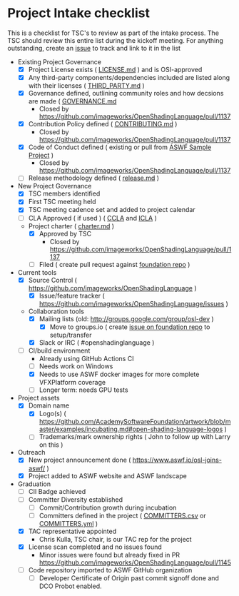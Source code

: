 # Project Intake checklist

This is a checklist for TSC's to review as part of the intake process. The TSC should review this entire list during the kickoff meeting. For anything outstanding, create an [issue](../issues) to track and link to it in the list

- Existing Project Governance
  - [X] Project License exists ( [LICENSE.md](../LICENSE.md) ) and is OSI-approved
  - [X] Any third-party components/dependencies included are listed along with their licenses ( [THIRD_PARTY.md](../THIRD_PARTY.md) )
  - [X] Governance defined, outlining community roles and how decsions are made ( [GOVERNANCE.md](../GOVERNANCE.md] )
    - Closed by https://github.com/imageworks/OpenShadingLanguage/pull/1137
  - [X] Contribution Policy defined ( [CONTRIBUTING.md](../CONTRIBUTING.md) )
    - Closed by https://github.com/imageworks/OpenShadingLanguage/pull/1137
  - [X] Code of Conduct defined ( existing or pull from [ASWF Sample Project](https://github.com/AcademySoftwareFoundation/aswf-sample-project/blob/master/CODE_OF_CONDUCT.md) )
    - Closed by https://github.com/imageworks/OpenShadingLanguage/pull/1137
  - [ ] Release methodology defined	( [release.md](process/release.md) )
- New Project Governance
  - [X] TSC members identified
  - [X] First TSC meeting held
  - [X] TSC meeting cadence set and added to project calendar
  - [ ] CLA Approved ( if used ) ( [CCLA](ccla.md) and [ICLA](icla.md) )
  - Project charter	( [charter.md](charter.md) )
    - [X] Approved by TSC
      - Closed by https://github.com/imageworks/OpenShadingLanguage/pull/1137
    - [ ] Filed ( create pull request against [foundation repo](https://github.com/AcademySoftwareFoundation/foundation) )
- Current tools
  - [X] Source Control ( https://github.com/imageworks/OpenShadingLanguage )	
	- [X] Issue/feature tracker ( https://github.com/imageworks/OpenShadingLanguage/issues )
  - Collaboration tools 
    - [X] Mailing lists (old: http://groups.google.com/group/osl-dev )
      - [X] Move to groups.io ( create [issue on foundation repo](https://github.com/AcademySoftwareFoundation/foundation/issues/new ) to setup/transfer
    - [X] Slack or IRC ( #openshadinglanguage )
  - [ ] CI/build environment
    - Already using GitHub Actions CI
    - [ ] Needs work on Windows
    - [X] Needs to use ASWF docker images for more complete VFXPlatform coverage
    - [ ] Longer term: needs GPU tests
- Project assets
  - [X] Domain name
	- [X] Logo(s)	( https://github.com/AcademySoftwareFoundation/artwork/blob/master/examples/incubating.md#open-shading-language-logos )
	- [ ] Trademarks/mark ownership rights ( John to follow up with Larry on this )
- Outreach
  - [X] New project announcement done ( https://www.aswf.io/osl-joins-aswf/ )
  - [X] Project added to ASWF website and ASWF landscape
- Graduation
  - [ ] CII Badge	achieved
  - [ ] Committer Diversity	established
	- [ ] Commit/Contribution growth during incubation
	- [ ] Committers defined in the project	( [COMMITTERS.csv](COMMITTERS.csv) or [COMMITTERS.yml](COMMITTERS.yml) )
  - [X] TAC representative appointed
    - Chris Kulla, TSC chair, is our TAC rep for the project
  - [X]	License scan completed and no issues found
    - Minor issues were found but already fixed in PR https://github.com/imageworks/OpenShadingLanguage/pull/1145
  - [ ] Code repository imported to ASWF GitHub organization
    - [ ] Developer Certificate of Origin past commit signoff done and DCO Probot enabled.
